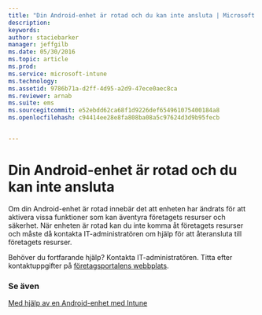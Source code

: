 ```yaml
---
title: "Din Android-enhet är rotad och du kan inte ansluta | Microsoft Intune"
description: 
keywords: 
author: staciebarker
manager: jeffgilb
ms.date: 05/30/2016
ms.topic: article
ms.prod: 
ms.service: microsoft-intune
ms.technology: 
ms.assetid: 9786b71a-d2ff-4d95-a2d9-47ece0aec8ca
ms.reviewer: arnab
ms.suite: ems
ms.sourcegitcommit: e52ebdd62ca68f1d9226def654961075400184a8
ms.openlocfilehash: c94414ee28e8fa808ba08a5c97624d3d9b95fecb


---
```



# Din Android-enhet är rotad och du kan inte ansluta

Om din Android-enhet är rotad innebär det att enheten har ändrats för att aktivera vissa funktioner som kan äventyra företagets resurser och säkerhet. När enheten är rotad kan du inte komma åt företagets resurser och måste då kontakta IT-administratören om hjälp för att återansluta till företagets resurser.

Behöver du fortfarande hjälp? Kontakta IT-administratören. Titta efter kontaktuppgifter på [företagsportalens webbplats](http://portal.manage.microsoft.com).

### Se även
[Med hjälp av en Android-enhet med Intune](using-your-android-device-with-intune.md)


<!--HONumber=Jun16_HO4-->


